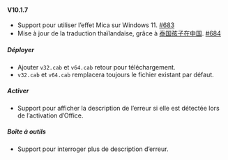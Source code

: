 #### V10.1.7

- Support pour utiliser l’effet Mica sur Windows 11. [#683](https://github.com/YerongAI/Office-Tool/issues/683)
- Mise à jour de la traduction thaïlandaise, grâce à [泰国孩子在中国](https://github.com/dekthaiinchina). [#684](https://github.com/YerongAI/Office-Tool/pull/684)

##### Déployer

- Ajouter `v32.cab` et `v64.cab` retour pour téléchargement.
- `v32.cab` et `v64.cab` remplacera toujours le fichier existant par défaut.

##### Activer

- Support pour afficher la description de l’erreur si elle est détectée lors de l’activation d’Office.

##### Boîte à outils

- Support pour interroger plus de description d’erreur.

